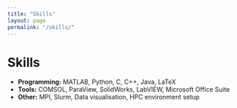 ```yaml
---
title: "Skills"
layout: page
permalink: "/skills/"
---
```


# Skills

- **Programming:** MATLAB, Python, C, C++, Java, LaTeX  
- **Tools:** COMSOL, ParaView, SolidWorks, LabVIEW, Microsoft Office Suite  
- **Other:** MPI, Slurm, Data visualisation, HPC environment setup